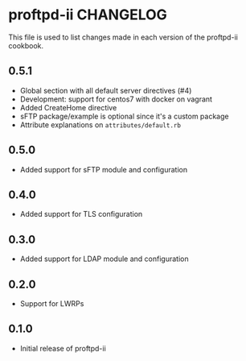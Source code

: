 proftpd-ii CHANGELOG
====================

This file is used to list changes made in each version of the proftpd-ii cookbook.

0.5.1
-----
- Global section with all default server directives (#4)
- Development: support for centos7 with docker on vagrant
- Added CreateHome directive
- sFTP package/example is optional since it's a custom package
- Attribute explanations on `attributes/default.rb`

0.5.0
-----
- Added support for sFTP module and configuration

0.4.0
-----
- Added support for TLS configuration

0.3.0
-----
- Added support for LDAP module and configuration

0.2.0
-----
- Support for LWRPs

0.1.0
-----
- Initial release of proftpd-ii
